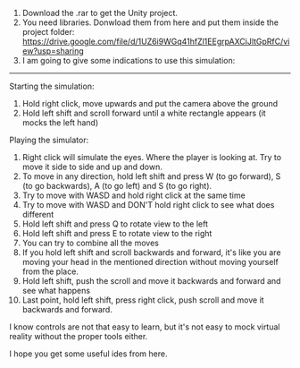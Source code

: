 1. Download the .rar to get the Unity project.
2. You need libraries. Donwload them from here and put them inside the project folder: https://drive.google.com/file/d/1UZ6i9WGq41hfZl1EEgrpAXCiJltGpRfC/view?usp=sharing
3. I am going to give some indications to use this simulation:
------------------------------------------------------------------------------------------------------------------------------------------------------------------
Starting the simulation:
1. Hold right click, move upwards and put the camera above the ground
2. Hold left shift and scroll forward until a white rectangle appears (it mocks the left hand)

Playing the simulator:
1. Right click will simulate the eyes. Where the player is looking at. Try to move it side to side and up and down.
2. To move in any direction, hold left shift and press W (to go forward), S (to go backwards), A (to go left) and S (to go right).
3. Try to move with WASD and hold right click at the same time
4. Try to move with WASD and DON'T hold right click to see what does different
5. Hold left shift and press Q to rotate view to the left
6. Hold left shift and press E to rotate view to the right
7. You can try to combine all the moves
8. If you hold left shift and scroll backwards and forward, it's like you are moving your head in the mentioned direction without
moving yourself from the place.
9. Hold left shift, push the scroll and move it backwards and forward and see what happens
10. Last point, hold left shift, press right click, push scroll and move it backwards and forward.

I know controls are not that easy to learn, but it's not easy to mock virtual reality without the proper tools either.

I hope you get some useful ides from here.
